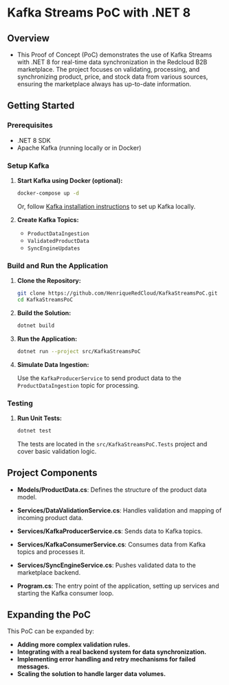 # Kafka Streams PoC with .NET 8

## Overview

- This Proof of Concept (PoC) demonstrates the use of Kafka Streams with .NET 8 for real-time data synchronization in the Redcloud B2B marketplace. The project focuses on validating, processing, and synchronizing product, price, and stock data from various sources, ensuring the marketplace always has up-to-date information.

## Getting Started

### Prerequisites

- .NET 8 SDK
- Apache Kafka (running locally or in Docker)

### Setup Kafka

1. **Start Kafka using Docker (optional):**

    ```bash
    docker-compose up -d
    ```

    Or, follow [Kafka installation instructions](https://kafka.apache.org/quickstart) to set up Kafka locally.

2. **Create Kafka Topics:**

    - `ProductDataIngestion`
    - `ValidatedProductData`
    - `SyncEngineUpdates`

### Build and Run the Application

1. **Clone the Repository:**

    ```bash
    git clone https://github.com/HenriqueRedCloud/KafkaStreamsPoC.git
    cd KafkaStreamsPoC
    ```

2. **Build the Solution:**

    ```bash
    dotnet build
    ```

3. **Run the Application:**

    ```bash
    dotnet run --project src/KafkaStreamsPoC
    ```

4. **Simulate Data Ingestion:**

   Use the `KafkaProducerService` to send product data to the `ProductDataIngestion` topic for processing.

### Testing

1. **Run Unit Tests:**

    ```bash
    dotnet test
    ```

    The tests are located in the `src/KafkaStreamsPoC.Tests` project and cover basic validation logic.

## Project Components

- **Models/ProductData.cs**: Defines the structure of the product data model.
  
- **Services/DataValidationService.cs**: Handles validation and mapping of incoming product data.
  
- **Services/KafkaProducerService.cs**: Sends data to Kafka topics.
  
- **Services/KafkaConsumerService.cs**: Consumes data from Kafka topics and processes it.
  
- **Services/SyncEngineService.cs**: Pushes validated data to the marketplace backend.

- **Program.cs**: The entry point of the application, setting up services and starting the Kafka consumer loop.

## Expanding the PoC

This PoC can be expanded by:

- **Adding more complex validation rules.**
- **Integrating with a real backend system for data synchronization.**
- **Implementing error handling and retry mechanisms for failed messages.**
- **Scaling the solution to handle larger data volumes.**
